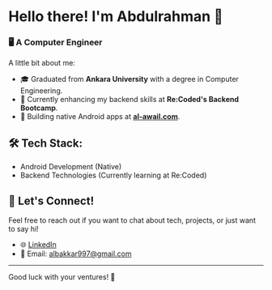 # Hello there! I'm Abdulrahman 👋

### 🖥️ A Computer Engineer

A little bit about me:

- 🎓 Graduated from **Ankara University** with a degree in Computer Engineering.
- 🚀 Currently enhancing my backend skills at **Re:Coded's Backend Bootcamp**.
- 📱 Building native Android apps at **[al-awail.com](https://www.al-awail.com)**.

## 🛠️ Tech Stack:
- Android Development (Native)
- Backend Technologies (Currently learning at Re:Coded)

## 🤝 Let's Connect!
Feel free to reach out if you want to chat about tech, projects, or just want to say hi!

- 🌐 [LinkedIn]([[Your_LinkedIn_Link_Here](https://www.linkedin.com/in/abdulrahman-albakkar-836175165/)])
- 📧 Email: albakkar997@gmail.com

---

Good luck with your ventures! 🚀
